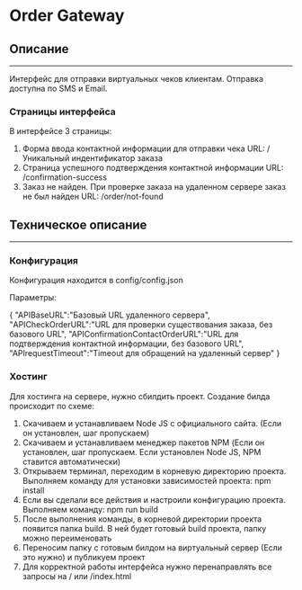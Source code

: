 # Order Gateway

## Описание

---

Интерфейс для отправки виртуальных чеков клиентам.
Отправка доступна по SMS и Email.

### Страницы интерфейса

В интерфейсе 3 страницы:

1. Форма ввода контактной информации для отправки чека
   URL: /Уникальный индентификатор заказа
2. Страница успешного подтверждения контактной информации
   URL: /confirmation-success
3. Заказ не найден. При проверке заказа на удаленном сервере заказ не был найден
   URL: /order/not-found

## Техническое описание

---

### Конфигурация

Конфигурация находится в config/config.json

Параметры:

{
"APIBaseURL":"Базовый URL удаленного сервера",
"APICheckOrderURL":"URL для проверки существования заказа, без базового URL",
"APIConfirmationContactOrderURL":"URL для подтверждения контактной информации, без базового URL",
"APIrequestTimeout":"Timeout для обращений на удаленный сервер"
}

### Хостинг

Для хостинга на сервере, нужно сбилдить проект.
Создание билда происходит по схеме:

1. Скачиваем и устанавливаем Node JS с официального сайта.
   (Если он установлен, шаг пропускаем)
2. Скачиваем и устанавливаем менеджер пакетов NPM
   (Если он установлен, шаг пропускаем. Если установлен Node JS, NPM ставится автоматически)
3. Открываем терминал, переходим в корневую директорию проекта.
   Выполняем команду для установки зависимостей проекта:
   npm install
4. Если вы сделали все действия и настроили конфигурацию проекта.
   Выполняем команду:
   npm run build
5. После выполнения команды, в корневой директории проекта появится папка build.
   В ней будет готовый build проекта, папку можно переименовать
6. Переносим папку с готовым билдом на виртуальный сервер (Если это нужно) и публикуем проект
7. Для корректной работы интерфейса нужно перенаправлять все запросы на / или /index.html
